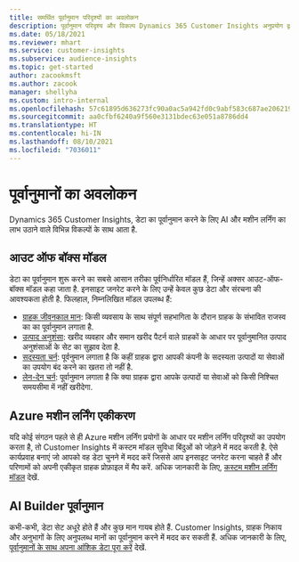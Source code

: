 ```yaml
---
title: समर्थित पूर्वानुमान परिदृश्यों का अवलोकन
description: पूर्वानुमान परिदृश्य और विकल्प Dynamics 365 Customer Insights अनुप्रयोग द्वारा कवर किए गए हैं.
ms.date: 05/18/2021
ms.reviewer: mhart
ms.service: customer-insights
ms.subservice: audience-insights
ms.topic: get-started
author: zacookmsft
ms.author: zacook
manager: shellyha
ms.custom: intro-internal
ms.openlocfilehash: 57c61895d636273fc90a0ac5a942fd0c9abf583c687ae20621949554e581cdf8
ms.sourcegitcommit: aa0cfbf6240a9f560e3131bdec63e051a8786dd4
ms.translationtype: HT
ms.contentlocale: hi-IN
ms.lasthandoff: 08/10/2021
ms.locfileid: "7036011"
---
```

# <a name="predictions-overview"></a>पूर्वानुमानों का अवलोकन

Dynamics 365 Customer Insights, डेटा का पूर्वानुमान करने के लिए AI और मशीन लर्निंग का लाभ उठाने वाले विभिन्न विकल्पों के साथ आता है. 

## <a name="out-of-box-models"></a>आउट ऑफ बॉक्स मॉडल

डेटा का पूर्वानुमान शुरू करने का सबसे आसान तरीका पूर्वनिर्धारित मॉडल हैं, जिन्हें अक्सर आउट-ऑफ-बॉक्स मॉडल कहा जाता है. इनसाइट जनरेट करने के लिए उन्हें केवल कुछ डेटा और संरचना की आवश्यकता होती है. फिलहाल, निम्नलिखित मॉडल उपलब्ध हैं: 
- [ग्राहक जीवनकाल मान](predict-customer-lifetime-value.md): किसी व्यवसाय के साथ संपूर्ण सहभागिता के दौरान ग्राहक के संभावित राजस्व का का पूर्वानुमान लगाता है. 
- [उत्पाद अनुशंसा](predict-product-recommendation.md): खरीद व्यवहार और समान खरीद पैटर्न वाले ग्राहकों के आधार पर पूर्वानुमानित उत्पाद अनुशंसाओं के सेट का सुझाव देता है.
- [सदस्यता चर्न](predict-subscription-churn.md): पूर्वनुमान लगाता है कि कहीं ग्राहक द्वारा आपकी कंपनी के सदस्यता उत्पादों या सेवाओं का उपयोग बंद करने का खतरा तो नहीं है.
- [लेन-देन चर्न](predict-transactional-churn.md): पूर्वानुमान लगाता है कि क्या ग्राहक द्वारा आपके उत्पादों या सेवाओं को किसी निश्चित समयसीमा में नहीं खरीदेगा.

## <a name="azure-machine-learning-integration"></a>Azure मशीन लर्निंग एकीकरण

यदि कोई संगठन पहले से ही Azure मशीन लर्निंग प्रयोगों के आधार पर मशीन लर्निंग परिदृश्यों का उपयोग करता है, तो Customer Insights में कस्टम मॉडल सुविधा बिंदुओं को जोड़ने में मदद करती है. ऐसे कार्यप्रवाह बनाएं जो आपको वह डेटा चुनने में मदद करें जिससे आप इनसाइट जनरेट करना चाहते हैं और परिणामों को अपनी एकीकृत ग्राहक प्रोफ़ाइल में मैप करें. अधिक जानकारी के लिए, [कस्टम मशीन लर्निंग मॉडल](custom-models.md) देखें.

## <a name="ai-builder-prediction"></a>AI Builder पूर्वानुमान

कभी-कभी, डेटा सेट अधूरे होते हैं और कुछ मान गायब होते हैं. Customer Insights, ग्राहक निकाय और अनुभागों के लिए अनुपलब्ध मानों का पूर्वानुमान करने में मदद कर सकती हैं. अधिक जानकारी के लिए, [पूर्वानुमानों के साथ अपना आंशिक डेटा पूरा करें](predictions.md) देखें.
